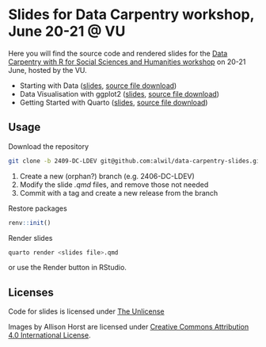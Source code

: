 # Slides for Data Carpentry workshop, June 20-21 @ VU

Here you will find the source code and rendered slides for the
[Data Carpentry with R for Social Sciences and Humanities workshop](https://ubvu.github.io/2024-06-20-ldev-amsterdam/)
on 20-21 June, hosted by the VU.

- Starting with Data ([slides](https://alwil.github.io/data-carpentry-slides/02_start-data.html), [source file download](/02_start-data.qmd))
- Data Visualisation with ggplot2 ([slides](https://alwil.github.io/data-carpentry-slides/04_data-viz.html), [source file download](/04_data-viz.qmd))
- Getting Started with Quarto ([slides](https://alwil.github.io/data-carpentry-slides/05_quarto.html), [source file download](/05_quarto.qmd))

## Usage

Download the repository

```sh
git clone -b 2409-DC-LDEV git@github.com:alwil/data-carpentry-slides.git
```


1. Create a new (orphan?) branch (e.g. 2406-DC-LDEV)
2. Modify the slide *.qmd* files, and remove those not needed
3. Commit with a tag and create a new release from the branch

Restore packages


```r
renv::init()
```

Render slides

```sh
quarto render <slides file>.qmd
```
or use the Render button in RStudio.

## Licenses

Code for slides is licensed under [The Unlicense](LICENSE)

Images by Allison Horst are licensed under [Creative Commons Attribution 4.0 International License](https://creativecommons.org/licenses/by/4.0/legalcode.en).
